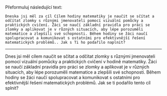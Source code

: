 Přeformuluj následující text:

```
Dneska jsi měl za cíl Cílem hodiny matematiky je naučit se sčítat a odčítat zlomky s různými jmenovateli pomocí vizuální pomůcky a praktických cvičení. Žáci se naučí základní pravidla pro práci se zlomky a aplikovat je v různých situacích, aby lépe porozuměli matematice a zlepšili své schopnosti. Během hodiny se žáci naučí spolupracovat a komunikovat s ostatními pro efektivnější řešení matematických problémů.. Jak s Ti ho podařilo naplnit?
```

---

<!-- chatcmpl-7BqDiOWv1vPLEHbFdM9cOL6RzTmsf -->

Dnes jsi měl cílem naučit se sčítat a odčítat zlomky s různými jmenovateli pomocí vizuální pomůcky a praktických cvičení v hodině matematiky. Žáci se naučí základní pravidla pro práci se zlomky a aplikovat je v různých situacích, aby lépe porozuměli matematice a zlepšili své schopnosti. Během hodiny se žáci naučí spolupracovat a komunikovat s ostatními pro efektivnější řešení matematických problémů. Jak se ti podařilo tento cíl splnit?